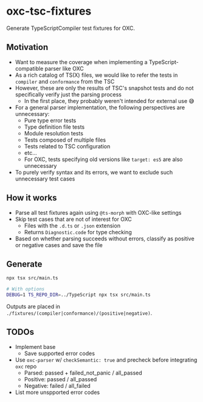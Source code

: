 # oxc-tsc-fixtures

Generate TypeScriptCompiler test fixtures for OXC.

## Motivation

- Want to measure the coverage when implementing a TypeScript-compatible parser like OXC
- As a rich catalog of TS(X) files, we would like to refer the tests in `compiler` and `conformance` from the TSC
- However, these are only the results of TSC's snapshot tests and do not specifically verify just the parsing process
  - In the first place, they probably weren't intended for external use 😅
- For a general parser implementation, the following perspectives are unnecessary:
  - Pure type error tests
  - Type definition file tests
  - Module resolution tests
  - Tests composed of multiple files
  - Tests related to TSC configuration
  - etc...
  - For OXC, tests specifying old versions like `target: es5` are also unnecessary
- To purely verify syntax and its errors, we want to exclude such unnecessary test cases

## How it works

- Parse all test fixtures again using `@ts-morph` with OXC-like settings
- Skip test cases that are not of interest for OXC
  - Files with the `.d.ts` or `.json` extension
  - Returns `Diagnostic.code` for type checking
- Based on whether parsing succeeds without errors, classify as positive or negative cases and save the file

## Generate

```sh
npx tsx src/main.ts

# With options
DEBUG=1 TS_REPO_DIR=../TypeScript npx tsx src/main.ts
```

Outputs are placed in `./fixtures/(compiler|conformance)/(positive|negative)`.

## TODOs

- Implement base
  - Save supported error codes
- Use `oxc-parser` w/ `checkSemantic: true` and precheck before integrating `oxc` repo
  - Parsed: passed + failed_not_panic / all_passed
  - Positive: passed / all_passed
  - Negative: failed / all_failed
- List more unspported error codes

